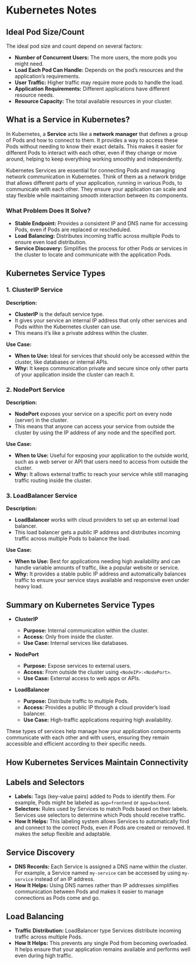 # Kubernetes Notes

## Ideal Pod Size/Count

The ideal pod size and count depend on several factors:

- **Number of Concurrent Users:** The more users, the more pods you might need.
- **Load Each Pod Can Handle:** Depends on the pod’s resources and the application’s requirements.
- **User Traffic:** Higher traffic may require more pods to handle the load.
- **Application Requirements:** Different applications have different resource needs.
- **Resource Capacity:** The total available resources in your cluster.

## What is a Service in Kubernetes?

In Kubernetes, a **Service** acts like a **network manager** that defines a group of Pods and how to connect to them. It provides a way to access these Pods without needing to know their exact details. This makes it easier for different Pods to interact with each other, even if they change or move around, helping to keep everything working smoothly and independently.

Kubernetes Services are essential for connecting Pods and managing network communication in Kubernetes. Think of them as a network bridge that allows different parts of your application, running in various Pods, to communicate with each other. They ensure your application can scale and stay flexible while maintaining smooth interaction between its components.

### What Problem Does It Solve?

- **Stable Endpoint:** Provides a consistent IP and DNS name for accessing Pods, even if Pods are replaced or rescheduled.
- **Load Balancing:** Distributes incoming traffic across multiple Pods to ensure even load distribution.
- **Service Discovery:** Simplifies the process for other Pods or services in the cluster to locate and communicate with the application Pods.

## Kubernetes Service Types

### 1. ClusterIP Service

**Description:**
- **ClusterIP** is the default service type.
- It gives your service an internal IP address that only other services and Pods within the Kubernetes cluster can use.
- This means it’s like a private address within the cluster.

**Use Case:**
- **When to Use:** Ideal for services that should only be accessed within the cluster, like databases or internal APIs.
- **Why:** It keeps communication private and secure since only other parts of your application inside the cluster can reach it.

### 2. NodePort Service

**Description:**
- **NodePort** exposes your service on a specific port on every node (server) in the cluster.
- This means that anyone can access your service from outside the cluster by using the IP address of any node and the specified port.

**Use Case:**
- **When to Use:** Useful for exposing your application to the outside world, such as a web server or API that users need to access from outside the cluster.
- **Why:** It allows external traffic to reach your service while still managing traffic routing inside the cluster.

### 3. LoadBalancer Service

**Description:**
- **LoadBalancer** works with cloud providers to set up an external load balancer.
- This load balancer gets a public IP address and distributes incoming traffic across multiple Pods to balance the load.

**Use Case:**
- **When to Use:** Best for applications needing high availability and can handle variable amounts of traffic, like a popular website or service.
- **Why:** It provides a stable public IP address and automatically balances traffic to ensure your service stays available and responsive even under heavy load.

## Summary on Kubernetes Service Types

- **ClusterIP**
  - **Purpose:** Internal communication within the cluster.
  - **Access:** Only from inside the cluster.
  - **Use Case:** Internal services like databases.

- **NodePort**
  - **Purpose:** Expose services to external users.
  - **Access:** From outside the cluster using `<NodeIP>:<NodePort>`.
  - **Use Case:** External access to web apps or APIs.

- **LoadBalancer**
  - **Purpose:** Distribute traffic to multiple Pods.
  - **Access:** Provides a public IP through a cloud provider’s load balancer.
  - **Use Case:** High-traffic applications requiring high availability.

These types of services help manage how your application components communicate with each other and with users, ensuring they remain accessible and efficient according to their specific needs.

## How Kubernetes Services Maintain Connectivity

## Labels and Selectors

- **Labels:** Tags (key-value pairs) added to Pods to identify them. For example, Pods might be labeled as `app=frontend` or `app=backend`.
- **Selectors:** Rules used by Services to match Pods based on their labels. Services use selectors to determine which Pods should receive traffic.
- **How It Helps:** This labeling system allows Services to automatically find and connect to the correct Pods, even if Pods are created or removed. It makes the setup flexible and adaptable.

## Service Discovery

- **DNS Records:** Each Service is assigned a DNS name within the cluster. For example, a Service named `my-service` can be accessed by using `my-service` instead of an IP address.
- **How It Helps:** Using DNS names rather than IP addresses simplifies communication between Pods and makes it easier to manage connections as Pods come and go.

## Load Balancing

- **Traffic Distribution:** LoadBalancer type Services distribute incoming traffic across multiple Pods.
- **How It Helps:** This prevents any single Pod from becoming overloaded. It helps ensure that your application remains available and performs well even during high traffic.


